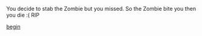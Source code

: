 You decide to stab the Zombie but you  missed. So the Zombie bite you then you die  :(
RIP 

[begin](../../../begin.md)
